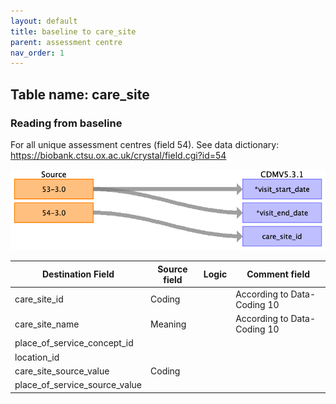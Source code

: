 ```yaml
---
layout: default
title: baseline to care_site
parent: assessment centre
nav_order: 1
---
```


## Table name: care_site

### Reading from baseline

For all unique assessment centres (field 54).
See data dictionary: https://biobank.ctsu.ox.ac.uk/crystal/field.cgi?id=54

![](md_files/image24.png)

| Destination Field | Source field | Logic | Comment field |
| --- | --- | --- | --- |
| care_site_id | Coding |  | According to Data-Coding 10 |
| care_site_name | Meaning |  | According to Data-Coding 10 |
| place_of_service_concept_id |  |  |  |
| location_id |  |  |  |
| care_site_source_value | Coding |  |  |
| place_of_service_source_value |  |  |  |

